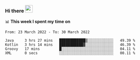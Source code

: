 ### Hi there <a href="https://www.gautamkrishnar.com/"><img src="https://media.giphy.com/media/hvRJCLFzcasrR4ia7z/giphy.gif" width="25px"></a>

📊 **This week I spent my time on**

<!--START_SECTION:waka-->

```text
From: 23 March 2022 - To: 30 March 2022

Java     3 hrs 27 mins   ████████████▒░░░░░░░░░░░░   49.39 %
Kotlin   3 hrs 14 mins   ███████████▓░░░░░░░░░░░░░   46.39 %
Groovy   17 mins         █░░░░░░░░░░░░░░░░░░░░░░░░   04.11 %
XML      0 secs          ░░░░░░░░░░░░░░░░░░░░░░░░░   00.11 %
```

<!--END_SECTION:waka-->
